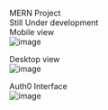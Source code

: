 MERN Project  
Still Under development  
Mobile view  
![image](https://github.com/user-attachments/assets/bc7b0076-1b67-4acc-af68-55c2dc633774)  

Desktop view  
![image](https://github.com/user-attachments/assets/149bc180-036e-4b8f-a5c7-ad27911f395a)  

Auth0 Interface  
![image](https://github.com/user-attachments/assets/78625f88-6723-4369-ad4d-b0d9f2ec12ec)  
